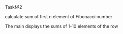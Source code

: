 Task№2

calculate sum of first n element of Fibonacci number

The main displays the sums of 1-10 elements of the row
